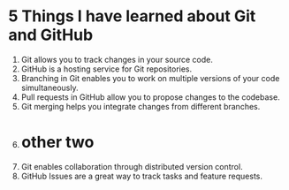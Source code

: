 # 5 Things I have learned about Git and GitHub
1. Git allows you to track changes in your source code.
2. GitHub is a hosting service for Git repositories.
3. Branching in Git enables you to work on multiple versions of your code simultaneously.
4. Pull requests in GitHub allow you to propose changes to the codebase.
5. Git merging helps you integrate changes from different branches.
6. # other two
7. Git enables collaboration through distributed version control.
8. GitHub Issues are a great way to track tasks and feature requests.

